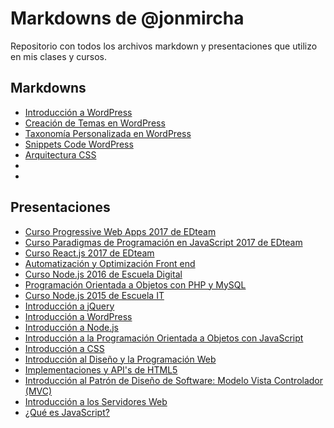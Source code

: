 # Markdowns de @jonmircha

Repositorio con todos los archivos markdown y presentaciones que utilizo en mis clases y cursos.

## Markdowns

* [Introducción a WordPress](wp-basics.md)
* [Creación de Temas en WordPress](wp-theming.md)
* [Taxonomía Personalizada en WordPress](wp-custom-taxonomy.md)
* [Snippets Code WordPress](wp-snippets.md)
* [Arquitectura CSS](arquitectura-css.md)
* [](.md)
* [](.md)

## Presentaciones

* [Curso Progressive Web Apps 2017 de EDteam](https://jonmircha.github.io/edhtml5-pwa2017/#/)
* [Curso Paradigmas de Programación en JavaScript 2017 de EDteam](https://jonmircha.github.io/edjs-paradigmas2017/#/)
* [Curso React.js 2017 de EDteam](https://jonmircha.github.io/edreact2017/#/)
* [Automatización y Optimización Front end](https://escuelait.github.io/taller-frontend-2017/#/)
* [Curso Node.js 2016 de Escuela Digital](https://jonmircha.github.io/ednode2016/#/)
* [Programación Orientada a Objetos con PHP y MySQL](http://jonmircha.github.io/slides-poo-php-mysql)
* [Curso Node.js 2015 de Escuela IT](http://jonmircha.github.io/eit-nodejs-2015/#/)
* [Introducción a jQuery](http://jonmircha.github.io/slides-jquery)
* [Introducción a WordPress](http://jonmircha.github.io/slides-wordpress)
* [Introducción a Node.js](http://jonmircha.github.io/slides-nodejs)
* [Introducción a la Programación Orientada a Objetos con JavaScript](http://jonmircha.github.io/slides-poo-js)
* [Introducción a CSS](http://jonmircha.github.io/slides-css)
* [Introducción al Diseño y la Programación Web](http://jonmircha.github.io/slides-web)
* [Implementaciones y API's de HTML5](http://jonmircha.github.io/slides-html5-apis)
* [Introducción al Patrón de Diseño de Software: Modelo Vista Controlador (MVC)](http://jonmircha.github.io/slides-mvc)
* [Introducción a los Servidores Web](http://jonmircha.github.io/slides-servidor-web)
* [¿Qué es JavaScript?](http://jonmircha.github.io/slides-que-es-js)
